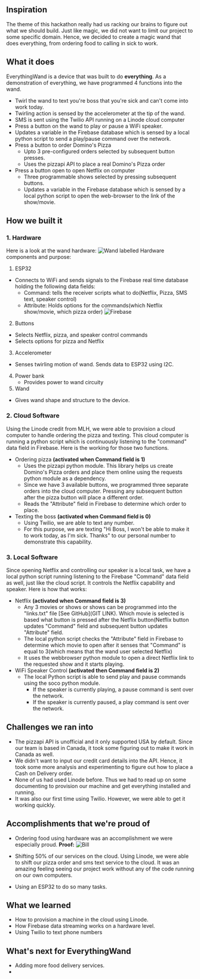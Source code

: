 ## Inspiration
The theme of this hackathon really had us racking our brains to figure out what we should build. Just like magic, we did not want to limit our project to some specific domain. Hence, we decided to create a magic wand that does everything, from ordering food to calling in sick to work. 

## What it does
EverythingWand is  a device that was built to do **everything**. As a demonstration of everything, we have programmed 4 functions into the wand. 
* Twirl the wand to text you're boss that you're sick and can't come into work today.
 * Twirling action is sensed by the accelerometer at the tip of the wand. 
 * SMS is sent using the Twilio API running on a Linode cloud computer
* Press a button on the wand to play or pause a WiFi speaker.
 * Updates a variable in the Firebase database which is sensed by a local python script to send a play/pause command over the network. 
* Press a button to order Domino's Pizza
  * Upto 3 pre-configured orders selected by subsequent button presses.
  * Uses the pizzapi API to place a real Domino's Pizza order
* Press a button open to open Netflix on computer
  * Three programmable shows selected by pressing subsequent buttons.
  * Updates a variable in the Firebase database which is sensed by a local python script to open the web-browser to the link of the show/movie. 

## How we built it

### 1. Hardware
Here is a look at the wand hardware:
![Wand labelled](https://challengepost-s3-challengepost.netdna-ssl.com/photos/production/software_photos/001/506/051/datas/original.png)
Hardware components and purpose:
1. ESP32
  * Connects to WiFi and sends signals to the Firebase real time database holding the following data fields:
     * Command: tells the receiver scripts what to do(Netflix, Pizza, SMS text, speaker control)
     * Attribute: Holds options for the commands(which Netflix show/movie, which pizza order)
![Firebase](https://challengepost-s3-challengepost.netdna-ssl.com/photos/production/software_photos/001/506/100/datas/original.png)
2. Buttons
  * Selects Netflix, pizza, and speaker control commands
  * Selects options for pizza and Netflix
3. Accelerometer
  * Senses twirling motion of wand. Sends data to ESP32 using I2C.
4. Power bank
   * Provides power to wand circuity
5. Wand
  * Gives wand shape and structure to the device.

### 2. Cloud Software
Using the Linode credit from MLH, we were able to provision a cloud computer to handle ordering the pizza and texting. This cloud computer is running a python script which is continuously listening to the "command" data field in Firebase. Here is the working for those two functions. 
* Ordering pizza **(activated when Command field is 1)**
  * Uses the pizzapi python module. This library helps us create Domino's Pizza orders and place them online using the requests python module as a dependency.
  * Since we have 3 available buttons, we programmed three separate orders into the cloud computer. Pressing any subsequent button after the pizza button will place a different order. 
  * Reads the "Attribute" field in Firebase to determine which order to place.
* Texting the boss **(activated when Command field is 0)**
  * Using Twilio, we are able to text any number. 
  * For this purpose, we are texting "Hi Boss, I won't be able to make it to work today, as I'm sick. Thanks" to our personal number to demonstrate this capability. 

### 3. Local Software
Since opening Netflix and controlling our speaker is a local task, we have a local python script running listening to the Firebase "Command" data field as well, just like the cloud script. It controls the Netflix capability and speaker. Here is how that works:
* Netflix **(activated when Command field is 3)**
  * Any 3 movies or shows or shows can be programmed into the "links.txt" file [See GitHub](GIT LINK). Which movie is selected is based what button is pressed after the Netflix button(Netflix button updates "Command" field and subsequent button updates "Attribute" field.
  * The local python script checks the "Attribute" field in Firebase to determine which movie to open after it senses that "Command" is equal to 3(which means that the wand user selected Netflix)
  * It uses the webbrowser python module to open a direct Netflix link to the requested show and it starts playing. 
* WiFi Speaker Control **(activated then Command field is 2)**
  * The local Python script is able to send play and pause commands using the soco python module.
     * If the speaker is currently playing, a pause command is sent over the network.
     * If the speaker is currently paused, a play command is sent over the network. 

## Challenges we ran into
* The pizzapi API is unofficial and it only supported USA by default. Since our team is based in Canada, it took some figuring out to make it work in Canada as well. 
* We didn't want to input our credit card details into the API. Hence, it took some more analysis and experimenting to figure out how to place a Cash on Delivery order. 
* None of us had used Linode before. Thus we had to read up on some documenting to provision our machine and get everything installed and running. 
* It was also our first time using Twilio. However, we were able to get it working quickly. 

## Accomplishments that we're proud of
* Ordering food using hardware was an accomplishment we were especially proud. **Proof:**
![Bill](https://challengepost-s3-challengepost.netdna-ssl.com/photos/production/software_photos/001/506/161/datas/original.png)


* Shifting 50% of our services on the cloud. Using Linode, we were able to shift our pizza order and sms text service to the cloud. It was an amazing feeling seeing our project work without any of the code running on our own computers. 
* Using an ESP32 to do so many tasks.

## What we learned
* How to provision a machine in the cloud using Linode.
* How Firebase data streaming works on a hardware level. 
* Using Twilio to text phone numbers

## What's next for EverythingWand
* Adding more food delivery services. 
* 
